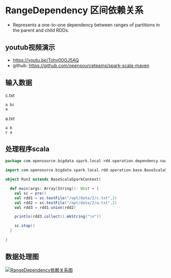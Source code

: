 # RangeDependency 区间依赖关系

-  Represents a one-to-one dependency between ranges of partitions in the parent and child RDDs.

## youtub视频演示
  - https://youtu.be/Tohv00GJ5AQ
  - github: https://github.com/opensourceteams/spark-scala-maven
  
## 输入数据
c.txt
```shell
a bc
a  
```
a.txt
```shell
a b
c a

```
## 处理程序scala
```scala
package com.opensource.bigdata.spark.local.rdd.operation.dependency.narrow.n_02_RangeDependency

import com.opensource.bigdata.spark.local.rdd.operation.base.BaseScalaSparkContext

object Run3 extends BaseScalaSparkContext{

  def main(args: Array[String]): Unit = {
    val sc = pre()
    val rdd1 = sc.textFile("/opt/data/2/c.txt",2)
    val rdd2 = sc.textFile("/opt/data/2/a.txt",2)
    val rdd3 = rdd1.union(rdd2)

    println(rdd3.collect().mkString("\n"))

    sc.stop()
  }

}

```

## 数据处理图
[![RangeDependency依赖关系图](https://github.com/opensourceteams/spark-scala-maven/blob/master/md/images/rdd.denpendency/RangeDependency-%E5%8C%BA%E9%97%B4%E4%BE%9D%E8%B5%96.png "RangeDependency依赖关系图")](https://github.com/opensourceteams/spark-scala-maven/blob/master/md/images/rdd.denpendency/RangeDependency-%E5%8C%BA%E9%97%B4%E4%BE%9D%E8%B5%96.png "RangeDependency依赖关系图")


